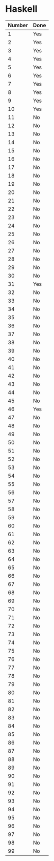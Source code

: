 # Haskell

| Number | Done |
| ------ | ---- |
|   1    |  Yes |
|   2    |  Yes |
|   3    |  Yes |
|   4    |  Yes |
|   5    |  Yes |
|   6    |  Yes |
|   7    |  Yes |
|   8    |  Yes |
|   9    |  Yes |
|   10   |  Yes |
|   11   |  No  |
|   12   |  No  |
|   13   |  No  |
|   14   |  No  |
|   15   |  No  |
|   16   |  No  |
|   17   |  No  |
|   18   |  No  |
|   19   |  No  |
|   20   |  No  |
|   21   |  No  |
|   22   |  No  |
|   23   |  No  |
|   24   |  No  |
|   25   |  No  |
|   26   |  No  |
|   27   |  No  |
|   28   |  No  |
|   29   |  No  |
|   30   |  No  |
|   31   |  Yes |
|   32   |  No  |
|   33   |  No  |
|   34   |  No  |
|   35   |  No  |
|   36   |  No  |
|   37   |  No  |
|   38   |  No  |
|   39   |  No  |
|   40   |  No  |
|   41   |  No  |
|   42   |  No  |
|   43   |  No  |
|   44   |  No  |
|   45   |  No  |
|   46   |  Yes |
|   47   |  No  |
|   48   |  No  |
|   49   |  No  |
|   50   |  No  |
|   51   |  No  |
|   52   |  No  |
|   53   |  No  |
|   54   |  No  |
|   55   |  No  |
|   56   |  No  |
|   57   |  No  |
|   58   |  No  |
|   59   |  No  |
|   60   |  No  |
|   61   |  No  |
|   62   |  No  |
|   63   |  No  |
|   64   |  No  |
|   65   |  No  |
|   66   |  No  |
|   67   |  No  |
|   68   |  No  |
|   69   |  No  |
|   70   |  No  |
|   71   |  No  |
|   72   |  No  |
|   73   |  No  |
|   74   |  No  |
|   75   |  No  |
|   76   |  No  |
|   77   |  No  |
|   78   |  No  |
|   79   |  No  |
|   80   |  No  |
|   81   |  No  |
|   82   |  No  |
|   83   |  No  |
|   84   |  No  |
|   85   |  No  |
|   86   |  No  |
|   87   |  No  |
|   88   |  No  |
|   89   |  No  |
|   90   |  No  |
|   91   |  No  |
|   92   |  No  |
|   93   |  No  |
|   94   |  No  |
|   95   |  No  |
|   96   |  No  |
|   97   |  No  |
|   98   |  No  |
|   99   |  No  |
